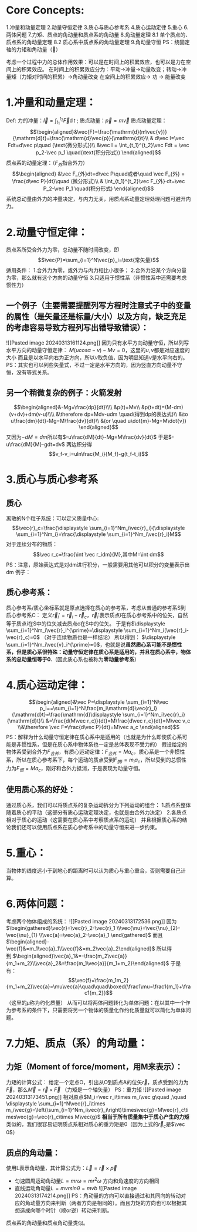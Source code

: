 # Core Concepts:
1.冲量和动量定理
2.动量守恒定律
3.质心与质心参考系
4.质心运动定律
5.重心
6.两体问题
7.力矩、质点的角动量和质点系的角动量
8.角动量定理
	8.1 单个质点的、质点系的角动量定理
	8.2 质心系中质点系的角动量定理
9.角动量守恒
PS：绕固定轴的力矩和角动量（🤔）

考虑一个过程中力的总体作用效果：可以是在时间上的积累效应，也可以是力在空间上的积累效应。
在时间上的积累效应分为：平动->冲量->动量改变；转动->冲量矩（力矩对时间的积累）->角动量改变
在空间上的积累效应-> 功 -> 能量改变
# 1.冲量和动量定理：
Def:
力的冲量：$\vec{I}=\int_{t_1}^{t_2}\vec{F}\operatorname{d}t$ ; 质点动量：$\vec p =m\vec v$
质点动量定理：$$\begin{aligned}&\vec{F}=\frac{\mathrm{d}(m\vec{v})}{\mathrm{d}t}=\frac{\mathrm{d}\vec{p}}{\mathrm{d}t}\\
& d\vec I=\vec Fdt=d\vec p\quad (\text{微分形式})\\
&\vec I = \int_{t_1}^{t_2}\vec Fdt = \vec p_2-\vec p_1 \quad(\text{积分形式})
\end{aligned}$$
质点系的动量定理：（$F_{外}$指合外力）
$$\begin{aligned} &\vec F_{外}dt=d\vec P\quad或者\quad \vec F_{外} = \frac{d\vec P}{dt}\quad (微分形式)\\
& \int_{t_1}^{t_2}\vec F_{外}·dt=\vec P_2-\vec P_1 \quad(积分形式)
\end{aligned}$$
系统总动量由外力的冲量决定，与内力无关，用质点系动量定理处理问题可避开内力。
# 2.动量守恒定律：
质点系所受合外力为零，总动量不随时间改变，即$$\vec{P}=\sum_{i=1}^N\vec{p}_i=\text{常矢量}$$
适用条件：
1.合外力为零，或外力与内力相比小很多；
2.合外力沿某个方向分量为零，那么就有这个方向的动量守恒
3.只适用于惯性系（非惯性系中还需要考虑惯性力）
## 一个例子（主要需要提醒列写方程时注意式子中的变量的属性（是矢量还是标量/大小）以及方向，缺乏充足的考虑容易导致方程列写出错导致错误）：
![[Pasted image 20240313161124.png]]
因为只有水平方向动量守恒，所以列写水平方向的动量守恒定律：
$M(ucos\alpha-v)-Mv=0$，这里的$u,v$都是对应速度的大小
而且是以水平向右为正方向，所以$v$取负值，因为明显知道$v$是水平向右的。
PS：其实也可以列些矢量式，不过一定是水平方向的，因为竖直方向动量不守恒，没有等式关系。
## 另一个稍微复杂的例子：火箭发射
$$\begin{aligned}&-Mg=\frac{dp}{dt}\\\\
&p(t)=Mv\\
&p(t+dt)=(M-dm)(v+dv)+dm(v-u)\\\\
&\therefore dp=Mdv-udm \quad(得到dp的表达式)\\
&\to u\frac{dm}{dt}-Mg=M\frac{dv}{dt}\\
&(or \quad u\dot{m}-Mg=M\dot{v})
\end{aligned}$$
又因为$-dM=dm$所以有$-u\frac{dM}{dt}-Mg=M\frac{dv}{dt}$
于是$-u\frac{dM}{M}-gdt=dv$  两边积分得$$v_f-v_i=uln\frac{M_i}{M_f}-g(t_f-t_i)$$
# 3.质心与质心参考系
## 质心
离散的N个粒子系统：可以定义质量中心:
$$\vec{r}_c=\frac{\displaystyle \sum_{i=1}^Nm_i\vec{r}_i}{\displaystyle \sum_{i=1}^Nm_i}=\frac{\displaystyle \sum_{i=1}^Nm_i\vec{r}_i}M$$
对于连续分布的物质：
$$\vec r_c=\frac{\int \vec r_idm}{M},其中M=\int dm$$
PS：注意，原始表达式是对dm进行积分，一般需要用其他可以积分的变量表示出dm
例子：

## 质心参考系：
质心参考系/质心坐标系就是原点选择在质心的参考系，考虑从普通的参考系S到质心参考系C：
定义$\vec r_i'=\vec r_i-\vec r_c$，$\vec r_i'$表示质点i在质心参考系中的位矢，自然等于质点i在S中的位矢减去质点c在S中的位矢。
于是有$\displaystyle \sum_{i=1}^Nm_i\vec{r}_i^{\prime}=\displaystyle \sum_{i=1}^Nm_i(\vec{r}_i-\vec{r}_c)=0$ （对于连续物质也是一样结论）
所以得到：
$\displaystyle \sum_{i=1}^Nm_i\vec{v}_i^{\prime}=0$，也就是说**虽然质心系可能不是惯性系，但是质心系很特殊：动量守恒定律在质心系是适用的，并且在质心系中，物体系的总动量恒等于0.**（因此质心系也被称为**零动量参考系**）

# 4.质心运动定律：
$$\begin{aligned}&\vec P=\displaystyle \sum_{i=1}^N\vec p_i==\sum_{i=1}^N\frac{m_i\mathrm{d}\vec{r}_i}{\mathrm{d}t}=\frac{\mathrm{d}\displaystyle \sum_{i=1}^Nm_i\vec{r}_i}{\mathrm{d}t}\\
&=\frac{d(M\vec r_c)}{dt}=M\frac{d\vec r_c}{dt}=M\vec v_c
\\&\therefore \vec F=\frac{d\vec P}{dt}=M\vec a_c
\end{aligned}$$
PS：解释为什么动量守恒定律在质心系中是适用的（也就是为什么即使质心系可能是非惯性系，但是在质心系中物体系也一定是总体表现不受力的）
假设给定的物体系受到合外力$F_{合外}$，有质心运动定律：$F_{合外}=Ma_c$，质心系是一个非惯性系，所以在质心参考系下，每个运动的质点受到$F_{惯i}=m_ia_c$，所以受到的总惯性力为$F_{惯}=Ma_c$，刚好和合外力抵消，于是表现为动量守恒。
## 使用质心系的好处：
通过质心系，我们可以将质点系的复杂运动拆分为下列运动的组合：
1.质点系整体随着质心的平动（这部分有质心运动定理决定，也就是由合外力决定）
2.各质点相对于质心的运动（这需要在质心系中考察质点系的运动）
并且根据质心系的结论我们还可以使用质点系在质心参考系中的动量守恒来进一步约束。

# 5.重心：
当物体的线度远小于到地心的距离时可以认为质心与重心重合，否则需要自己计算。

# 6.两体问题：
考虑两个物体组成的系统：
![[Pasted image 20240313172536.png]]
因为$\begin{gathered}\vec{r}=\vec{r}_2-\vec{r}_1 \\\vec{\nu}=\vec{\nu}_{2}-\vec{\nu}_{1} \\\vec{a}=\vec{a}_2-\vec{a}_1 \end{gathered}$
而且$\begin{aligned}-\vec{f}&=m_1\vec{a}_1\\\vec{f}&=m_2\vec{a}_2\end{aligned}$
所以得到:$\begin{aligned}\vec{a}_1&=-\frac{m_2\vec{a}}{m_1+m_2}\\\vec{a}_2&=\frac{m_1\vec{a}}{m_1+m_2}\end{aligned}$
于是有：
$$\vec{f}=\frac{m_1m_2}{m_1+m_2}\vec{a}=\mu\vec{a}\quad\quad\boxed{\frac1\mu=\frac1{m_1}+\frac1{m_2}}$$
（这里的$\mu$称为约化质量）
从而可以将两体问题转化为单体问题：在以其中一个作为参考系的条件下，只需要将另一个物体的质量化作约化质量就可以简化为单体问题。

# 7.力矩、质点（系）的角动量：
## 力矩（Moment of force/moment，用M来表示）：
力矩的计算公式：
给定一个定点O，引出从O到质点A的位矢$\vec r$，质点受到的力为$\vec F$，那么$\vec M=\vec r\times \vec F$
（力矩是一个轴矢量）
PS：重力矩
![[Pasted image 20240313173451.png]]
相对原点$M_i=\vec r_i\times m_i\vec g\quad ,\quad \displaystyle \sum_{i=1}^N\vec{r}_i\times m_i\vec{g}=\left(\sum_{i=1}^Nm_i\vec{r}_i\right)\times\vec{g}=M\vec{r}_c\times\vec{g}=\vec{r}_c\times M\vec{g}$
**相当于所有质量集中于质心产生的力矩**
类似的，我们很容易证明质点系相对质心的重力矩是0（因为上式的$\vec r_c$是$\vec 0$）

## 质点的角动量：
使用L表示角动量，其计算公式为：$\vec L=\vec r\times \vec p$
- 匀速圆周运动角动量$L=mr\omega=mr^2\omega$ 方向和角速度的方向相同
- 直线运动角动量$L=mvrsin\theta = mvb$
![[Pasted image 20240313174214.png]]
PS：角动量的方向可以直接通过和其同向的转动对应的角动量方向来判断（两者方向是相同的）。而且力矩的方向也可以根据其想造成向哪个时针（顺or逆）转动来判断。

质点系的角动量和质点角动量类似。
